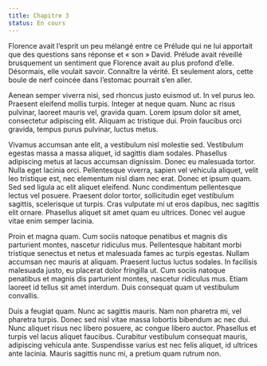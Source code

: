 ```yaml
---
title: Chapitre 3
status: En cours
---
```

Florence avait l’esprit un peu mélangé entre ce Prélude qui ne lui apportait que
des questions sans réponse et « son » David. Prélude avait réveillé brusquement
un sentiment que Florence avait au plus profond d’elle. Désormais, elle voulait
savoir. Connaître la vérité. Et seulement alors, cette boule de nerf coincée
dans l’estomac pourrait s’en aller.

Aenean semper viverra nisi, sed rhoncus justo euismod ut. In vel purus leo.
Praesent eleifend mollis turpis. Integer at neque quam. Nunc ac risus pulvinar,
laoreet mauris vel, gravida quam. Lorem ipsum dolor sit amet, consectetur
adipiscing elit. Aliquam ac tristique dui. Proin faucibus orci gravida, tempus
purus pulvinar, luctus metus.

Vivamus accumsan ante elit, a vestibulum nisl molestie sed. Vestibulum egestas
massa a massa aliquet, id sagittis diam sodales. Phasellus adipiscing metus at
lacus accumsan dignissim. Donec eu malesuada tortor. Nulla eget lacinia orci.
Pellentesque viverra, sapien vel vehicula aliquet, velit leo tristique est, nec
elementum nisl diam nec erat. Donec et ipsum quam. Sed sed ligula ac elit
aliquet eleifend. Nunc condimentum pellentesque lectus vel posuere. Praesent
dolor tortor, sollicitudin eget vestibulum sagittis, scelerisque ut turpis. Cras
vulputate mi ut eros dapibus, nec sagittis elit ornare. Phasellus aliquet sit
amet quam eu ultrices. Donec vel augue vitae enim semper lacinia.

Proin et magna quam. Cum sociis natoque penatibus et magnis dis parturient
montes, nascetur ridiculus mus. Pellentesque habitant morbi tristique senectus
et netus et malesuada fames ac turpis egestas. Nullam accumsan nec mauris at
aliquam. Praesent luctus luctus sodales. In facilisis malesuada justo, eu
placerat dolor fringilla ut. Cum sociis natoque penatibus et magnis dis
parturient montes, nascetur ridiculus mus. Etiam laoreet id tellus sit amet
interdum. Duis consequat quam ut vestibulum convallis.

Duis a feugiat quam. Nunc ac sagittis mauris. Nam non pharetra mi, vel pharetra
turpis. Donec sed nisl vitae massa lobortis bibendum ac nec dui. Nunc aliquet
risus nec libero posuere, ac congue libero auctor. Phasellus et turpis vel lacus
aliquet faucibus. Curabitur vestibulum consequat mauris, adipiscing vehicula
ante. Suspendisse varius est nec felis aliquet, id ultrices ante lacinia. Mauris
sagittis nunc mi, a pretium quam rutrum non.
